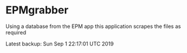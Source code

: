 # EPMgrabber
Using a database from the EPM app this application scrapes the files as required


Latest backup: Sun Sep 1 22:17:01 UTC 2019
